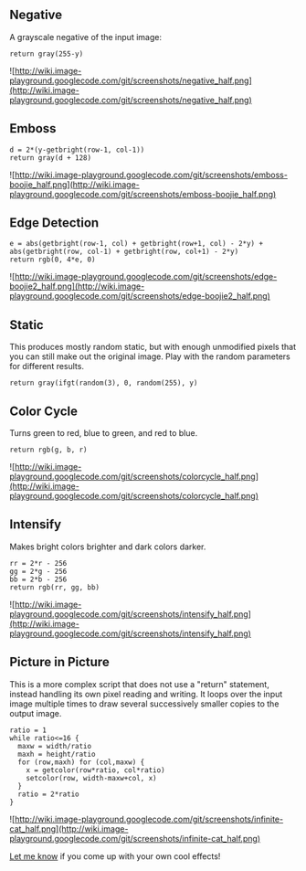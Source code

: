 ## Negative ##
A grayscale negative of the input image:
```
return gray(255-y)
```
![http://wiki.image-playground.googlecode.com/git/screenshots/negative_half.png](http://wiki.image-playground.googlecode.com/git/screenshots/negative_half.png)

## Emboss ##
```
d = 2*(y-getbright(row-1, col-1))
return gray(d + 128)
```
![http://wiki.image-playground.googlecode.com/git/screenshots/emboss-boojie_half.png](http://wiki.image-playground.googlecode.com/git/screenshots/emboss-boojie_half.png)

## Edge Detection ##
```
e = abs(getbright(row-1, col) + getbright(row+1, col) - 2*y) + abs(getbright(row, col-1) + getbright(row, col+1) - 2*y)
return rgb(0, 4*e, 0)
```
![http://wiki.image-playground.googlecode.com/git/screenshots/edge-boojie2_half.png](http://wiki.image-playground.googlecode.com/git/screenshots/edge-boojie2_half.png)

## Static ##
This produces mostly random static, but with enough unmodified pixels that you can still make out the original image. Play with the random parameters for different results.
```
return gray(ifgt(random(3), 0, random(255), y)
```

## Color Cycle ##
Turns green to red, blue to green, and red to blue.
```
return rgb(g, b, r)
```
![http://wiki.image-playground.googlecode.com/git/screenshots/colorcycle_half.png](http://wiki.image-playground.googlecode.com/git/screenshots/colorcycle_half.png)

## Intensify ##
Makes bright colors brighter and dark colors darker.
```
rr = 2*r - 256
gg = 2*g - 256
bb = 2*b - 256
return rgb(rr, gg, bb)
```
![http://wiki.image-playground.googlecode.com/git/screenshots/intensify_half.png](http://wiki.image-playground.googlecode.com/git/screenshots/intensify_half.png)

## Picture in Picture ##
This is a more complex script that does not use a "return" statement, instead handling its own pixel reading and writing. It loops over the input image multiple times to draw several successively smaller copies to the output image.
```
ratio = 1
while ratio<=16 {
  maxw = width/ratio
  maxh = height/ratio
  for (row,maxh) for (col,maxw) {
    x = getcolor(row*ratio, col*ratio)
    setcolor(row, width-maxw+col, x)
  }
  ratio = 2*ratio
}
```
![http://wiki.image-playground.googlecode.com/git/screenshots/infinite-cat_half.png](http://wiki.image-playground.googlecode.com/git/screenshots/infinite-cat_half.png)

[Let me know](mailto:bnenning@google.com) if you come up with your own cool effects!